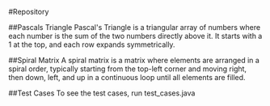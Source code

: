 #Repository 

##Pascals Triangle
Pascal's Triangle is a triangular array of numbers where each number is the sum of the two numbers directly above it. It starts with a 1 at the top, and each row expands symmetrically.

##Spiral Matrix
A spiral matrix is a matrix where elements are arranged in a spiral order, typically starting from the top-left corner and moving right, then down, left, and up in a continuous loop until all elements are filled.

##Test Cases
To see the test cases, run test_cases.java